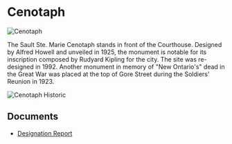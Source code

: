 # Cenotaph

![Cenotaph](images/cenotaph.png)

The Sault Ste. Marie Cenotaph stands in front of the Courthouse. Designed by Alfred Howell and unveiled in 1925, the monument is notable for its inscription composed by Rudyard Kipling for the city. The site was re-designed in 1992. Another monument in memory of "New Ontario's" dead in the Great War was placed at the top of Gore Street during the Soldiers' Reunion in 1923.

![Cenotaph Historic](images/cenotaph-historic.jpg)

## Documents

-   [Designation Report](documents/cenotaph-designation-agreement.pdf)